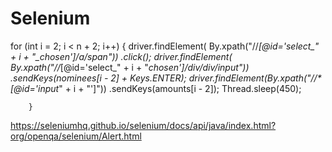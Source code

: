 # Selenium
for (int i = 2; i < n + 2; i++) {
			driver.findElement(
					By.xpath("//*[@id='select_" + i + "_chosen']/a/span"))
					.click();
			driver.findElement(
					By.xpath("//*[@id='select_" + i + "_chosen']/div/div/input"))
					.sendKeys(nominees[i - 2] + Keys.ENTER);
			driver.findElement(By.xpath("//*[@id='input_" + i + "']"))
					.sendKeys(amounts[i - 2]);
			Thread.sleep(450);

		}

https://seleniumhq.github.io/selenium/docs/api/java/index.html?org/openqa/selenium/Alert.html
